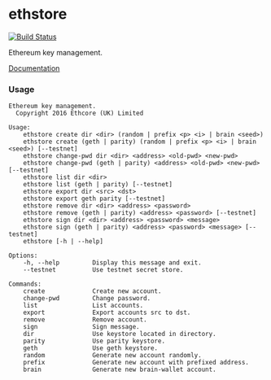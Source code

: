 # ethstore

[![Build Status][travis-image]][travis-url]

[travis-image]: https://travis-ci.org/debris/ethstore.svg?branch=master
[travis-url]: https://travis-ci.org/debris/ethstore

Ethereum key management.

[Documentation](http://debris.github.io/ethstore/ethstore/index.html)

### Usage

```
Ethereum key management.
  Copyright 2016 Ethcore (UK) Limited

Usage:
    ethstore create dir <dir> (random | prefix <p> <i> | brain <seed>)
    ethstore create (geth | parity) (random | prefix <p> <i> | brain <seed>) [--testnet]
    ethstore change-pwd dir <dir> <address> <old-pwd> <new-pwd>
    ethstore change-pwd (geth | parity) <address> <old-pwd> <new-pwd> [--testnet]
    ethstore list dir <dir>
    ethstore list (geth | parity) [--testnet]
    ethstore export dir <src> <dst>
    ethstore export geth parity [--testnet]
    ethstore remove dir <dir> <address> <password>
    ethstore remove (geth | parity) <address> <password> [--testnet]
    ethstore sign dir <dir> <address> <password> <message>
    ethstore sign (geth | parity) <address> <password> <message> [--testnet]
    ethstore [-h | --help]

Options:
    -h, --help         Display this message and exit.
    --testnet          Use testnet secret store.

Commands:
    create             Create new account.
    change-pwd         Change password.
    list               List accounts.
    export             Export accounts src to dst.
    remove             Remove account.
    sign               Sign message.
    dir                Use keystore located in directory.
    parity             Use parity keystore.
    geth               Use geth keystore.
    random             Generate new account randomly.
    prefix             Generate new account with prefixed address.
    brain              Generate new brain-wallet account.
```

